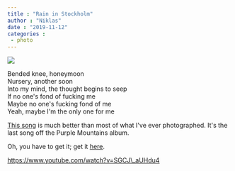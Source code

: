 ```yaml
---
title : "Rain in Stockholm"
author : "Niklas"
date : "2019-11-12"
categories : 
 - photo
---
```


![](https://niklasblog.com/wp-content/2019-11-12-06.10.05-1-2-scaled.jpg)

Bended knee, honeymoon  
Nursery, another soon  
Into my mind, the thought begins to seep  
If no one's fond of fucking me  
Maybe no one's fucking fond of me  
Yeah, maybe I'm the only one for me

[This song](https://www.youtube.com/watch?v=SGCJ_aUHdu4) is much better than most of what I've ever photographed. It's the last song off the Purple Mountains album.

Oh, you have to get it; get it [here](https://www.dragcity.com/products/purple-mountains).

https://www.youtube.com/watch?v=SGCJ\_aUHdu4
